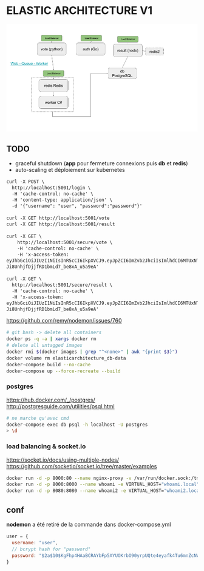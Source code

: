 # ELASTIC ARCHITECTURE V1

![architecture](architecture.png)

## TODO

* graceful shutdown (**app** pour fermeture connexions puis **db** et **redis**)
* auto-scaling et déploiement sur kubernetes

```
curl -X POST \
  http://localhost:5001/login \
  -H 'cache-control: no-cache' \
  -H 'content-type: application/json' \
  -d '{"username": "user", "password":"password"}'

curl -X GET http://localhost:5001/vote
curl -X GET http://localhost:5001/result

curl -X GET \
    http://localhost:5001/secure/vote \
    -H 'cache-control: no-cache' \
    -H 'x-access-token: eyJhbGciOiJIUzI1NiIsInR5cCI6IkpXVCJ9.eyJpZCI6ImZvb2JhciIsImlhdCI6MTUxNTQzNzgyMCwiZXhwIjoxNTE1NTI0MjIwfQ.BBp7kphEb-Ji8UnhjfDjjfRD1bmLd7_be8xA_u5a9eA'

curl -X GET \
  http://localhost:5001/secure/result \
  -H 'cache-control: no-cache' \
  -H 'x-access-token: eyJhbGciOiJIUzI1NiIsInR5cCI6IkpXVCJ9.eyJpZCI6ImZvb2JhciIsImlhdCI6MTUxNTQzNzgyMCwiZXhwIjoxNTE1NTI0MjIwfQ.BBp7kphEb-Ji8UnhjfDjjfRD1bmLd7_be8xA_u5a9eA'
```

https://github.com/remy/nodemon/issues/760
```sh
# git bash -> delete all containers
docker ps -q -a | xargs docker rm
# delete all untagged images
docker rmi $(docker images | grep "^<none>" | awk "{print $3}")
docker volume rm elasticarchitecture_db-data
docker-compose build --no-cache
docker-compose up --force-recreate --build
```

### postgres
https://hub.docker.com/_/postgres/  
http://postgresguide.com/utilities/psql.html
```sh
# ne marche qu'avec cmd
docker-compose exec db psql -h localhost -U postgres
> \d
```

### load balancing & socket.io

https://socket.io/docs/using-multiple-nodes/
https://github.com/socketio/socket.io/tree/master/examples

```sh
docker run -d -p 8000:80 --name nginx-proxy -v /var/run/docker.sock:/tmp/docker.sock:ro jwilder/nginx-proxy
docker run -d -p 8000:8000 --name whoami -e VIRTUAL_HOST="whoami.local" -t jwilder/whoami
docker run -d -p 8080:8080 --name whoami2 -e VIRTUAL_HOST="whoami2.local" -t jwilder/whoami
```

## conf

**nodemon** a été retiré de la commande dans docker-compose.yml

```js
user = {
  username: "user",
  // bcrypt hash for "password"
  password: "$2a$10$KgFhp4HAaBCRAYbFp5XYUOKrbO90yrpUQte4eyafk4Tu6mnZcNWiK",
}
```
